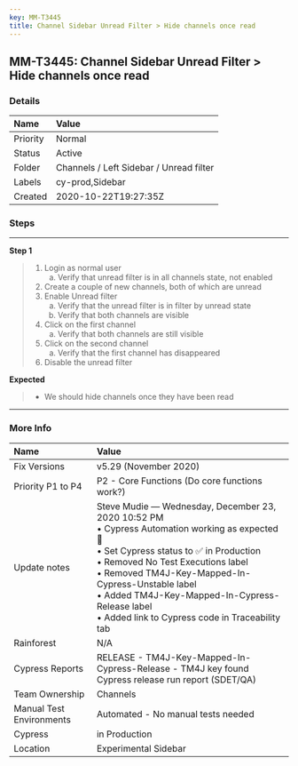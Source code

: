 ```yaml
---
key: MM-T3445
title: Channel Sidebar Unread Filter > Hide channels once read
---
```


## MM-T3445: Channel Sidebar Unread Filter > Hide channels once read

### Details

| Name     | Value                                   |
| :------- | :-------------------------------------- |
| Priority | Normal                                  |
| Status   | Active                                  |
| Folder   | Channels / Left Sidebar / Unread filter |
| Labels   | cy-prod,Sidebar                         |
| Created  | 2020-10-22T19:27:35Z                    |

### Steps

<hr/>

**Step 1**

> <article><ol><li>Login as normal user<ol style="list-style-type:lower-alpha"><li>Verify that unread filter is in all channels state, not enabled</li></ol></li><li>Create a couple of new channels, both of which are unread</li><li>Enable Unread filter<ol style="list-style-type:lower-alpha"><li>Verify that the unread filter is in filter by unread state</li><li>Verify that both channels are visible</li></ol></li><li>Click on the first channel<ol style="list-style-type:lower-alpha"><li>Verify that both channels are still visible</li></ol></li><li>Click on the second channel<ol style="list-style-type:lower-alpha"><li>Verify that the first channel has disappeared</li></ol></li><li>Disable the unread filter</li></ol></article>

**Expected**

> <article><ul><li>We should hide channels once they have been read</li></ul></article>

<hr/>

### More Info

| Name                     | Value                                                                                                                                                                                                                                                                                                                                             |
| :----------------------- | :------------------------------------------------------------------------------------------------------------------------------------------------------------------------------------------------------------------------------------------------------------------------------------------------------------------------------------------------ |
| Fix Versions             | v5.29 (November 2020)                                                                                                                                                                                                                                                                                                                             |
| Priority P1 to P4        | P2 - Core Functions (Do core functions work?)                                                                                                                                                                                                                                                                                                     |
| Update notes             | Steve Mudie — Wednesday, December 23, 2020 10:52 PM<br>• Cypress Automation working as expected 🎉<br>• Set Cypress status to ✅ in Production<br>• Removed No Test Executions label<br>• Removed TM4J-Key-Mapped-In-Cypress-Unstable label<br>• Added TM4J-Key-Mapped-In-Cypress-Release label<br>• Added link to Cypress code in Traceability tab |
| Rainforest               | N/A                                                                                                                                                                                                                                                                                                                                               |
| Cypress Reports          | RELEASE - TM4J-Key-Mapped-In-Cypress-Release - TM4J key found Cypress release run report (SDET/QA)                                                                                                                                                                                                                                                |
| Team Ownership           | Channels                                                                                                                                                                                                                                                                                                                                          |
| Manual Test Environments | Automated - No manual tests needed                                                                                                                                                                                                                                                                                                                |
| Cypress                  | in Production                                                                                                                                                                                                                                                                                                                                     |
| Location                 | Experimental Sidebar                                                                                                                                                                                                                                                                                                                              |
